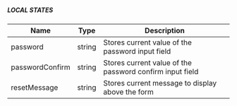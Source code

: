 
##### LOCAL STATES

| Name |  Type  |  Description  |  
|---|---|---|
| password | string  | Stores current value of the password input field |
| passwordConfirm | string  | Stores current value of the password confirm input field |
| resetMessage | string | Stores current message to display above the form |

